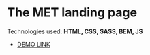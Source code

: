# The MET landing page

Technologies used: **HTML, CSS, SASS, BEM, JS**

- [DEMO LINK](https://kostya-kosyuk.github.io/kickstarter_landing/)
